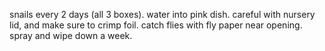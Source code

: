 snails every 2 days (all 3 boxes). water into pink dish. careful with nursery lid, and make sure to crimp foil. catch flies with fly paper near opening. spray and wipe down a week.